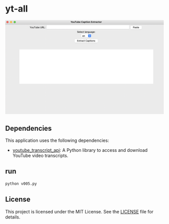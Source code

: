 # yt-all



![대표](https://github.com/leeseomin/yt-all/blob/main/pic/2.png)


## Dependencies

This application uses the following dependencies:

- [youtube_transcript_api](https://github.com/jdepoix/youtube-transcript-api): A Python library to access and download YouTube video transcripts.



## run 

```bash
python v005.py
```

## License

This project is licensed under the MIT License. See the [LICENSE](LICENSE) file for details.



